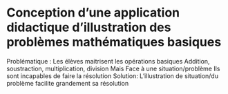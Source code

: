 # Conception d’une application didactique d’illustration des problèmes mathématiques basiques


Problématique :
Les élèves maitrisent les opérations basiques
Addition, soustraction, multiplication, division
Mais
Face à une situation/problème
Ils sont incapables de faire la résolution
 Solution:
L’illustration de situation/du problème facilite grandement sa résolution

